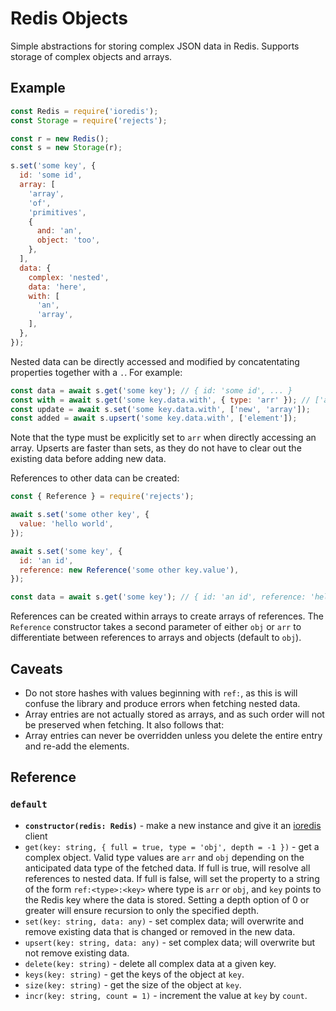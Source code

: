 # Redis Objects

Simple abstractions for storing complex JSON data in Redis. Supports storage of complex objects and arrays.

## Example

```js
const Redis = require('ioredis');
const Storage = require('rejects');

const r = new Redis();
const s = new Storage(r);

s.set('some key', {
  id: 'some id',
  array: [
    'array',
    'of',
    'primitives',
    {
      and: 'an',
      object: 'too',
    },
  ],
  data: {
    complex: 'nested',
    data: 'here',
    with: [
      'an',
      'array',
    ],
  },
});
```

Nested data can be directly accessed and modified by concatentating properties together with a `.`.  For example:

```js
const data = await s.get('some key'); // { id: 'some id', ... }
const with = await s.get('some key.data.with', { type: 'arr' }); // ['an', 'array']
const update = await s.set('some key.data.with', ['new', 'array']);
const added = await s.upsert('some key.data.with', ['element']);
```

Note that the type must be explicitly set to `arr` when directly accessing an array.  Upserts are faster than sets, as they do not have to clear out the existing data before adding new data.

References to other data can be created:

```js
const { Reference } = require('rejects');

await s.set('some other key', {
  value: 'hello world',
});

await s.set('some key', {
  id: 'an id',
  reference: new Reference('some other key.value'),
});

const data = await s.get('some key'); // { id: 'an id', reference: 'hello world' }
```

References can be created within arrays to create arrays of references.  The `Reference` constructor takes a second parameter of either `obj` or `arr` to differentiate between references to arrays and objects (default to `obj`).

## Caveats

- Do not store hashes with values beginning with `ref:`, as this is will confuse the library and produce errors when fetching nested data.
- Array entries are not actually stored as arrays, and as such order will not be preserved when fetching. It also follows that:
- Array entries can never be overridden unless you delete the entire entry and re-add the elements.

## Reference

### `default`

- **`constructor(redis: Redis)`** - make a new instance and give it an [ioredis](https://github.com/luin/ioredis) client
- `get(key: string, { full = true, type = 'obj', depth = -1 })` - get a complex object.  Valid type values are `arr` and `obj` depending on the anticipated data type of the fetched data. If full is true, will resolve all references to nested data.  If full is false, will set the property to a string of the form `ref:<type>:<key>` where type is `arr` or `obj`, and `key` points to the Redis key where the data is stored. Setting a depth option of 0 or greater will ensure recursion to only the specified depth.
- `set(key: string, data: any)` - set complex data; will overwrite and remove existing data that is changed or removed in the new data.
- `upsert(key: string, data: any)` - set complex data; will overwrite but not remove existing data.
- `delete(key: string)` - delete all complex data at a given key.
- `keys(key: string)` - get the keys of the object at `key`.
- `size(key: string)` - get the size of the object at `key`.
- `incr(key: string, count = 1)` - increment the value at `key` by `count`.
